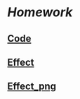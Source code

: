 # *Homework*

## [Code](https://github.com/ophwsjtu18/ohw21f/blob/main/zrj/week9/hw.py)
## [Effect](https://github.com/ophwsjtu18/ohw21f/blob/main/zrj/week9/Effect.mp4)
## [Effect_png](https://github.com/ophwsjtu18/ohw21f/blob/main/zrj/week9/effect.png)
